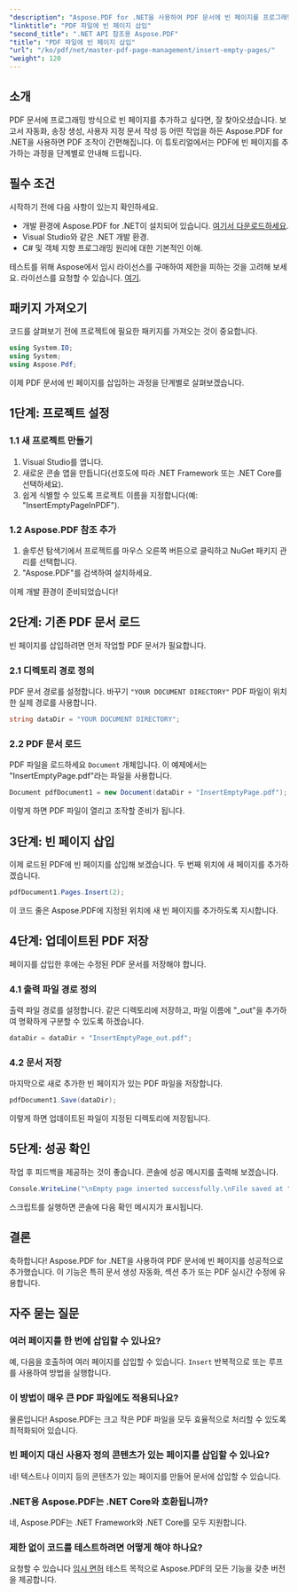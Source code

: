 ```yaml
---
"description": "Aspose.PDF for .NET을 사용하여 PDF 문서에 빈 페이지를 프로그래밍 방식으로 삽입하는 방법을 알아보세요. 이 종합 가이드는 프로젝트 설정, PDF 로드, 빈 페이지 추가 과정을 안내합니다."
"linktitle": "PDF 파일에 빈 페이지 삽입"
"second_title": ".NET API 참조용 Aspose.PDF"
"title": "PDF 파일에 빈 페이지 삽입"
"url": "/ko/pdf/net/master-pdf-page-management/insert-empty-pages/"
"weight": 120
---
```


## 소개

PDF 문서에 프로그래밍 방식으로 빈 페이지를 추가하고 싶다면, 잘 찾아오셨습니다. 보고서 자동화, 송장 생성, 사용자 지정 문서 작성 등 어떤 작업을 하든 Aspose.PDF for .NET을 사용하면 PDF 조작이 간편해집니다. 이 튜토리얼에서는 PDF에 빈 페이지를 추가하는 과정을 단계별로 안내해 드립니다.

## 필수 조건

시작하기 전에 다음 사항이 있는지 확인하세요.

- 개발 환경에 Aspose.PDF for .NET이 설치되어 있습니다. [여기서 다운로드하세요](https://releases.aspose.com/pdf/net/).
- Visual Studio와 같은 .NET 개발 환경.
- C# 및 객체 지향 프로그래밍 원리에 대한 기본적인 이해.

테스트를 위해 Aspose에서 임시 라이선스를 구매하여 제한을 피하는 것을 고려해 보세요. 라이선스를 요청할 수 있습니다. [여기](https://purchase.aspose.com/temporary-license/).

## 패키지 가져오기

코드를 살펴보기 전에 프로젝트에 필요한 패키지를 가져오는 것이 중요합니다.

```csharp
using System.IO;
using System;
using Aspose.Pdf;
```

이제 PDF 문서에 빈 페이지를 삽입하는 과정을 단계별로 살펴보겠습니다.

## 1단계: 프로젝트 설정

### 1.1 새 프로젝트 만들기
1. Visual Studio를 엽니다.
2. 새로운 콘솔 앱을 만듭니다(선호도에 따라 .NET Framework 또는 .NET Core를 선택하세요).
3. 쉽게 식별할 수 있도록 프로젝트 이름을 지정합니다(예: "InsertEmptyPageInPDF").

### 1.2 Aspose.PDF 참조 추가
1. 솔루션 탐색기에서 프로젝트를 마우스 오른쪽 버튼으로 클릭하고 NuGet 패키지 관리를 선택합니다.
2. "Aspose.PDF"를 검색하여 설치하세요.

이제 개발 환경이 준비되었습니다!

## 2단계: 기존 PDF 문서 로드

빈 페이지를 삽입하려면 먼저 작업할 PDF 문서가 필요합니다.

### 2.1 디렉토리 경로 정의
PDF 문서 경로를 설정합니다. 바꾸기 `"YOUR DOCUMENT DIRECTORY"` PDF 파일이 위치한 실제 경로를 사용합니다.

```csharp
string dataDir = "YOUR DOCUMENT DIRECTORY";
```

### 2.2 PDF 문서 로드
PDF 파일을 로드하세요 `Document` 개체입니다. 이 예제에서는 "InsertEmptyPage.pdf"라는 파일을 사용합니다.

```csharp
Document pdfDocument1 = new Document(dataDir + "InsertEmptyPage.pdf");
```

이렇게 하면 PDF 파일이 열리고 조작할 준비가 됩니다.

## 3단계: 빈 페이지 삽입

이제 로드된 PDF에 빈 페이지를 삽입해 보겠습니다. 두 번째 위치에 새 페이지를 추가하겠습니다.

```csharp
pdfDocument1.Pages.Insert(2);
```

이 코드 줄은 Aspose.PDF에 지정된 위치에 새 빈 페이지를 추가하도록 지시합니다.

## 4단계: 업데이트된 PDF 저장

페이지를 삽입한 후에는 수정된 PDF 문서를 저장해야 합니다.

### 4.1 출력 파일 경로 정의
출력 파일 경로를 설정합니다. 같은 디렉토리에 저장하고, 파일 이름에 "_out"을 추가하여 명확하게 구분할 수 있도록 하겠습니다.

```csharp
dataDir = dataDir + "InsertEmptyPage_out.pdf";
```

### 4.2 문서 저장
마지막으로 새로 추가한 빈 페이지가 있는 PDF 파일을 저장합니다.

```csharp
pdfDocument1.Save(dataDir);
```

이렇게 하면 업데이트된 파일이 지정된 디렉토리에 저장됩니다.

## 5단계: 성공 확인

작업 후 피드백을 제공하는 것이 좋습니다. 콘솔에 성공 메시지를 출력해 보겠습니다.

```csharp
Console.WriteLine("\nEmpty page inserted successfully.\nFile saved at " + dataDir);
```

스크립트를 실행하면 콘솔에 다음 확인 메시지가 표시됩니다.

## 결론

축하합니다! Aspose.PDF for .NET을 사용하여 PDF 문서에 빈 페이지를 성공적으로 추가했습니다. 이 기능은 특히 문서 생성 자동화, 섹션 추가 또는 PDF 실시간 수정에 유용합니다.

## 자주 묻는 질문

### 여러 페이지를 한 번에 삽입할 수 있나요?
예, 다음을 호출하여 여러 페이지를 삽입할 수 있습니다. `Insert` 반복적으로 또는 루프를 사용하여 방법을 실행합니다.

### 이 방법이 매우 큰 PDF 파일에도 적용되나요?
물론입니다! Aspose.PDF는 크고 작은 PDF 파일을 모두 효율적으로 처리할 수 있도록 최적화되어 있습니다.

### 빈 페이지 대신 사용자 정의 콘텐츠가 있는 페이지를 삽입할 수 있나요?
네! 텍스트나 이미지 등의 콘텐츠가 있는 페이지를 만들어 문서에 삽입할 수 있습니다.

### .NET용 Aspose.PDF는 .NET Core와 호환됩니까?
네, Aspose.PDF는 .NET Framework와 .NET Core를 모두 지원합니다.

### 제한 없이 코드를 테스트하려면 어떻게 해야 하나요?
요청할 수 있습니다 [임시 면허](https://purchase.aspose.com/temporary-license/) 테스트 목적으로 Aspose.PDF의 모든 기능을 갖춘 버전을 제공합니다.